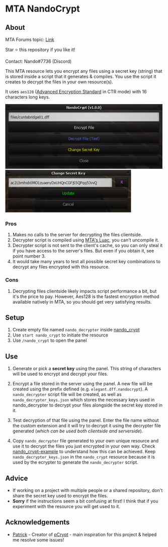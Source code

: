 # MTA NandoCrypt

## About

MTA Forums topic: [Link](https://forum.mtasa.com/topic/134836-rel-nandocrypt-file-encryption-resource/)

Star ⭐ this repository if you like it!

Contact: Nando#7736 (Discord)

This MTA resource lets you encrypt any files using a secret key (string) that is stored inside a script that it generates & compiles. You use the script it creates to decrypt the files in your own resource(s).

It uses `aes128` ([Advanced Encryption Standard](https://en.wikipedia.org/wiki/Advanced_Encryption_Standard) in CTR mode) with 16 characters long keys.

![1](.github/1.png)
![2](.github/2.png)

### Pros

1. Makes no calls to the server for decrypting the files clientside.
2. Decrypter script is compiled using [MTA's Luac](https://forum.mtasa.com/topic/67224-luacmtasacom-and-us/), you can't uncompile it.
3. Decrypter script is not sent to the client's cache, so you can only steal it if you have access to the server's files. But even if you obtain it, see point number 3.
4. It would take many years to test all possible secret key combinations to decrypt any files encrypted with this resource.

### Cons

1. Decrypting files clientside likely impacts script performance a bit, but it's the price to pay. However, Aes128 is the fastest encryption method available natively in MTA, so you should get very satisfying results.

## Setup

1. Create empty file named `nando_decrypter` inside [nando_crypt](/nando_crypt)
2. Use `start nando_crypt` to initiate the resource
3. Use `/nando_crypt` to open the panel

## Use

1. Generate or pick a **secret key** using the panel.
This string of characters will be used to encrypt and decrypt your files.

2. Encrypt a file stored in the server using the panel.
A new file will be created using the prefix defined (e.g. `elegant.dff.nandocrypt`).
A `nando_decrypter` script file will be created, as well as `nando_decrypter_keys.json` which stores the necessary keys used in nando_decrypter to decrypt your files alongside the secret key stored in it.

3. Test decryption of that file using the panel.
Enter the file name without the custom extension and it will try to decrypt it using the decrypter file generated (*which can be used both clientside and serverside*).

4. Copy `nando_decrypter` file generated to your own unique resource and use it to decrypt the files you just encrypted in your own way.
Check [nando_crypt-example](/nando_crypt-example) to understand how this can be achieved.
Keep `nando_decrypter_keys.json` in the `nando_crypt` resource because it is used by the ecrypter to generate the `nando_decrypter` script.

## Advice

- If working on a project with multiple people or a shared repository, don't share the secret key used to encrypt the files.
- **Sorry** if the instructions seem a bit confusing at first! I think that if you experiment with the resource you will get used to it.

## Acknowledgements

- [Patrick](https://forum.mtasa.com/profile/43688-patrick/) - Creator of [pCrypt](https://mtaclub.eu/pcrypt) - main inspiration for this project & helped me resolve some issues!
